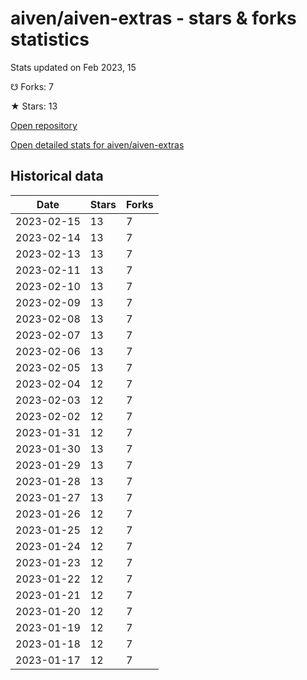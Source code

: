 # aiven/aiven-extras - stars & forks statistics

Stats updated on Feb 2023, 15

☋ Forks: 7

★ Stars: 13

[Open repository](https://github.com/aiven/aiven-extras)

[Open detailed stats for aiven/aiven-extras](https://reviewgithub.com/rep/aiven/aiven-extras)

## Historical data
| Date | Stars | Forks |
|------|-------|-------|
| 2023-02-15 | 13 | 7 | 
| 2023-02-14 | 13 | 7 | 
| 2023-02-13 | 13 | 7 | 
| 2023-02-11 | 13 | 7 | 
| 2023-02-10 | 13 | 7 | 
| 2023-02-09 | 13 | 7 | 
| 2023-02-08 | 13 | 7 | 
| 2023-02-07 | 13 | 7 | 
| 2023-02-06 | 13 | 7 | 
| 2023-02-05 | 13 | 7 | 
| 2023-02-04 | 12 | 7 | 
| 2023-02-03 | 12 | 7 | 
| 2023-02-02 | 12 | 7 | 
| 2023-01-31 | 12 | 7 | 
| 2023-01-30 | 13 | 7 | 
| 2023-01-29 | 13 | 7 | 
| 2023-01-28 | 13 | 7 | 
| 2023-01-27 | 13 | 7 | 
| 2023-01-26 | 12 | 7 | 
| 2023-01-25 | 12 | 7 | 
| 2023-01-24 | 12 | 7 | 
| 2023-01-23 | 12 | 7 | 
| 2023-01-22 | 12 | 7 | 
| 2023-01-21 | 12 | 7 | 
| 2023-01-20 | 12 | 7 | 
| 2023-01-19 | 12 | 7 | 
| 2023-01-18 | 12 | 7 | 
| 2023-01-17 | 12 | 7 | 


